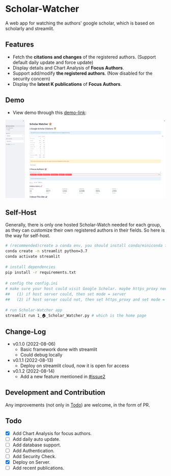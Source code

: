 # Scholar-Watcher
A web app for watching the authors' google scholar, which is based on scholarly and streamlit.

## Features

- Fetch the **citations and changes** of the registered authors. (Support default daily update and force update)
- Display details and Chart Analysis of **Focus Authors**.
- Support add/modify **the registered authors**. (Now disabled for the security concern)
- Display the **latest K publications** of **Focus Authors**.

## Demo

- View demo through this [demo-link](https://qgrain-scholar-watcher-1--scholar-watcher-holt9c.streamlitapp.com/):

<img src="https://raw.githubusercontent.com/QGrain/picgo-bed/main/figure-2022/202208062119477.png"/>

## Self-Host

Generally, there is only one hosted Scholar-Watch needed for each group, as they can customize their own registered authors in their fields. So here is the way for self-host.

```bash
# (recommended)create a conda env, you should install conda/miniconda first
conda create -n streamlit python=3.7
conda activate streamlit

# install dependencies
pip install -r requirements.txt

# config the config.ini
# make sure your host could visit Google Scholar. maybe https_proxy needed.
##   (1) if host server could, then set mode = server
##   (2) if host server could not, then set https_proxy and set mode = local

# run Scholar-Watcher app
streamlit run 1_🏠_Scholar_Watcher.py # which is the home page
```

## Change-Log
- v0.1.0 (2022-08-06)
  - Basic framework done with streamlit
  - Could debug locally
- v0.1.1 (2022-08-13)
  - Deploy on streamlit cloud, now it is open for access
- v0.1.2 (2022-08-14)
  - Add a new feature mentioned in [#issue2](https://github.com/QGrain/Scholar-Watcher/issues/2)

## Development and Contribution

Any improvements (not only in [Todo](#Todo)) are welcome, in the form of PR.

## Todo

- [x] Add Chart Analysis for focus authors.
- [ ] Add daily auto update.
- [ ] Add database support.
- [ ] Add Authentication.
- [ ] Add Security Check.
- [x] Deploy on Server.
- [ ] Add recent publications.
